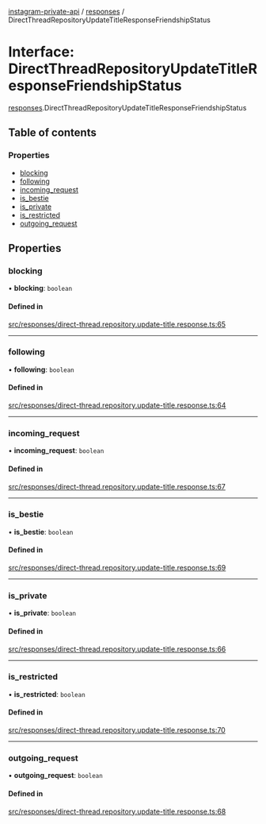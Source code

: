 [instagram-private-api](../../README.md) / [responses](../../modules/responses.md) / DirectThreadRepositoryUpdateTitleResponseFriendshipStatus

# Interface: DirectThreadRepositoryUpdateTitleResponseFriendshipStatus

[responses](../../modules/responses.md).DirectThreadRepositoryUpdateTitleResponseFriendshipStatus

## Table of contents

### Properties

- [blocking](DirectThreadRepositoryUpdateTitleResponseFriendshipStatus.md#blocking)
- [following](DirectThreadRepositoryUpdateTitleResponseFriendshipStatus.md#following)
- [incoming\_request](DirectThreadRepositoryUpdateTitleResponseFriendshipStatus.md#incoming_request)
- [is\_bestie](DirectThreadRepositoryUpdateTitleResponseFriendshipStatus.md#is_bestie)
- [is\_private](DirectThreadRepositoryUpdateTitleResponseFriendshipStatus.md#is_private)
- [is\_restricted](DirectThreadRepositoryUpdateTitleResponseFriendshipStatus.md#is_restricted)
- [outgoing\_request](DirectThreadRepositoryUpdateTitleResponseFriendshipStatus.md#outgoing_request)

## Properties

### blocking

• **blocking**: `boolean`

#### Defined in

[src/responses/direct-thread.repository.update-title.response.ts:65](https://github.com/Nerixyz/instagram-private-api/blob/b3351b9/src/responses/direct-thread.repository.update-title.response.ts#L65)

___

### following

• **following**: `boolean`

#### Defined in

[src/responses/direct-thread.repository.update-title.response.ts:64](https://github.com/Nerixyz/instagram-private-api/blob/b3351b9/src/responses/direct-thread.repository.update-title.response.ts#L64)

___

### incoming\_request

• **incoming\_request**: `boolean`

#### Defined in

[src/responses/direct-thread.repository.update-title.response.ts:67](https://github.com/Nerixyz/instagram-private-api/blob/b3351b9/src/responses/direct-thread.repository.update-title.response.ts#L67)

___

### is\_bestie

• **is\_bestie**: `boolean`

#### Defined in

[src/responses/direct-thread.repository.update-title.response.ts:69](https://github.com/Nerixyz/instagram-private-api/blob/b3351b9/src/responses/direct-thread.repository.update-title.response.ts#L69)

___

### is\_private

• **is\_private**: `boolean`

#### Defined in

[src/responses/direct-thread.repository.update-title.response.ts:66](https://github.com/Nerixyz/instagram-private-api/blob/b3351b9/src/responses/direct-thread.repository.update-title.response.ts#L66)

___

### is\_restricted

• **is\_restricted**: `boolean`

#### Defined in

[src/responses/direct-thread.repository.update-title.response.ts:70](https://github.com/Nerixyz/instagram-private-api/blob/b3351b9/src/responses/direct-thread.repository.update-title.response.ts#L70)

___

### outgoing\_request

• **outgoing\_request**: `boolean`

#### Defined in

[src/responses/direct-thread.repository.update-title.response.ts:68](https://github.com/Nerixyz/instagram-private-api/blob/b3351b9/src/responses/direct-thread.repository.update-title.response.ts#L68)
